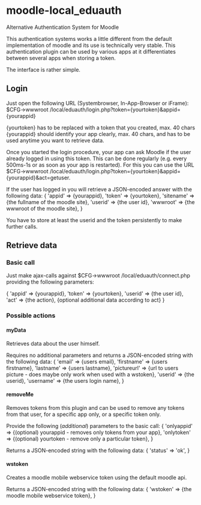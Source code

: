 # moodle-local_eduauth
Alternative Authentication System for Moodle

This authentication systems works a little different from the default implementation of moodle and its use is technically very stable. This authentication plugin can be used by various apps at it differentiates between several apps when storing a token.

The interface is rather simple.

## Login
Just open the following URL (Systembrowser, In-App-Browser or iFrame): $CFG->wwwroot /local/eduauth/login.php?token={yourtoken}&appid={yourappid}

{yourtoken} has to be replaced with a token that you created, max. 40 chars
{yourappid} should identify your app clearly, max. 40  chars, and has to be used anytime you want to retrieve data.

Once you started the login procedure, your app can ask Moodle if the user already logged in using this token. This can be done regularly (e.g. every 500ms-1s or as soon as your app is restarted). For this you can use the URL $CFG->wwwroot /local/eduauth/login.php?token={yourtoken}&appid={yourappid}&act=getuser.

If the user has logged in you will retrieve a JSON-encoded answer with the following data:
{
    'appid' => {yourappid},
    'token' => {yourtoken},
    'sitename' => {the fullname of the moodle site},
    'userid' => {the user id},
    'wwwroot' => {the wwwroot of the moodle site},
}

You have to store at least the userid and the token persistently to make further calls.


## Retrieve data
### Basic call
Just make ajax-calls against $CFG->wwwroot /local/eduauth/connect.php providing the following parameters:

{
    'appid' => {yourappid},
    'token' => {yourtoken},
    'userid' => {the user id},
    'act' => {the action},
    {optional additional data according to act}
}

### Possible actions
#### myData
Retrieves data about the user himself.

Requires no additional parameters and returns a JSON-encoded string with the following data:
{
    'email' => {users email},
    'firstname' => {users firstname},
    'lastname' => {users lastname},
    'pictureurl' => {url to users picture - does maybe only work when used with a wstoken},
    'userid' => {the userid},
    'username' => {the users login name},
}

#### removeMe
Removes tokens from this plugin and can be used to remove any tokens from that user, for a specific app only, or a specific token only.

Provide the following (*additional*) parameters to the basic call:
{
    'onlyappid' => {(optional) yourappid - removes only tokens from your app},
    'onlytoken' => {(optional) yourtoken - remove only a particular token},
}

Returns a JSON-encoded string with the following data:
{
    'status' => 'ok',
}

#### wstoken
Creates a moodle mobile webservice token using the default moodle api.

Returns a JSON-encoded string with the following data:
{
    'wstoken' => {the moodle mobile webservice token},
}
